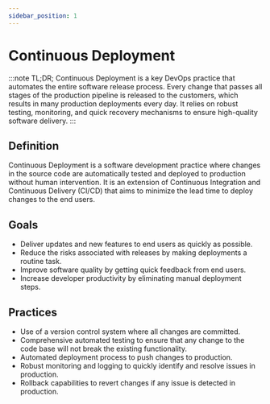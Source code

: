 ```yaml
---
sidebar_position: 1
---
```


# Continuous Deployment

:::note TL;DR;
Continuous Deployment is a key DevOps practice that automates the entire software release process. Every change that passes all stages of the production pipeline is released to the customers, which results in many production deployments every day. It relies on robust testing, monitoring, and quick recovery mechanisms to ensure high-quality software delivery.
:::

## Definition

Continuous Deployment is a software development practice where changes in the source code are automatically tested and deployed to production without human intervention. It is an extension of Continuous Integration and Continuous Delivery (CI/CD) that aims to minimize the lead time to deploy changes to the end users.

## Goals

- Deliver updates and new features to end users as quickly as possible.
- Reduce the risks associated with releases by making deployments a routine task.
- Improve software quality by getting quick feedback from end users.
- Increase developer productivity by eliminating manual deployment steps.

## Practices

- Use of a version control system where all changes are committed.
- Comprehensive automated testing to ensure that any change to the code base will not break the existing functionality.
- Automated deployment process to push changes to production.
- Robust monitoring and logging to quickly identify and resolve issues in production.
- Rollback capabilities to revert changes if any issue is detected in production.
